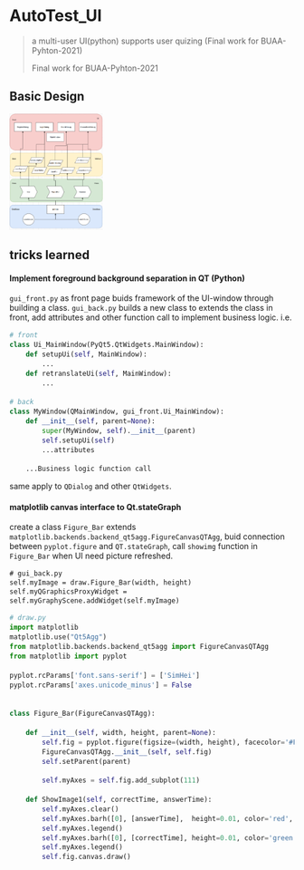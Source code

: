 # AutoTest_UI

> a multi-user UI(python) supports user quizing (Final work for BUAA-Pyhton-2021)   
>
> Final work for BUAA-Pyhton-2021



## Basic Design

<img src="pic.png" alt="pic" style="zoom:20%;" />



## tricks learned

#### Implement foreground background separation in QT (Python)

`gui_front.py` as front page buids framework of the UI-window through     building a class. `gui_back.py` builds a new class to extends the class in front, add attributes and other function call to implement business logic. i.e.

```python
# front
class Ui_MainWindow(PyQt5.QtWidgets.MainWindow):
	def setupUi(self, MainWindow):
		...
	def retranslateUi(self, MainWindow):
		...

# back
class MyWindow(QMainWindow, gui_front.Ui_MainWindow):
    def __init__(self, parent=None):
        super(MyWindow, self).__init__(parent)
        self.setupUi(self)
        ...attributes
    
    ...Business logic function call  
```

same apply to `QDialog` and other `QtWidgets`.



#### matplotlib canvas interface to Qt.stateGraph

create a class `Figure_Bar` extends `matplotlib.backends.backend_qt5agg.FigureCanvasQTAgg`, buid connection between `pyplot.figure` and `QT.stateGraph`, call `showimg` function in `Figure_Bar` when UI need picture refreshed.

```
# gui_back.py
self.myImage = draw.Figure_Bar(width, height)
self.myQGraphicsProxyWidget = self.myGraphyScene.addWidget(self.myImage)
```

```python
# draw.py
import matplotlib
matplotlib.use("Qt5Agg")
from matplotlib.backends.backend_qt5agg import FigureCanvasQTAgg
from matplotlib import pyplot

pyplot.rcParams['font.sans-serif'] = ['SimHei']
pyplot.rcParams['axes.unicode_minus'] = False


class Figure_Bar(FigureCanvasQTAgg):

    def __init__(self, width, height, parent=None):
        self.fig = pyplot.figure(figsize=(width, height), facecolor='#FFFFFF', dpi=100, edgecolor='#FFFFFF')
        FigureCanvasQTAgg.__init__(self, self.fig)
        self.setParent(parent)

        self.myAxes = self.fig.add_subplot(111)

    def ShowImage1(self, correctTime, answerTime):
        self.myAxes.clear()
        self.myAxes.barh([0], [answerTime],  height=0.01, color='red', label="FalseTimes", align='center')
        self.myAxes.legend()
        self.myAxes.barh([0], [correctTime], height=0.01, color='green', label="correctTimes", align='center')
        self.myAxes.legend()
        self.fig.canvas.draw()
```

